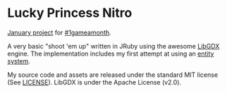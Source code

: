 # Lucky Princess Nitro

[January project](http://ambethia.com/lucky-princess-nitro) for [#1gameamonth](http://www.onegameamonth.com/).

A very basic "shoot 'em up" written in JRuby using the awesome [LibGDX](http://libgdx.badlogicgames.com/) engine. The implementation includes my first attempt at using an [entity system](http://entity-systems.wikidot.com/).

My source code and assets are released under the standard MIT license (See [LICENSE](https://github.com/ambethia/LuckyPrincessNitro/blob/master/LICENSE)). LibGDX is under the Apache License (v2.0).
